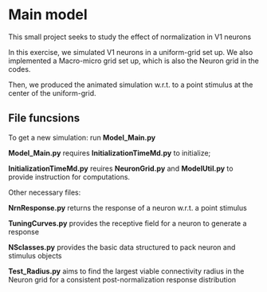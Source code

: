# Main model
 This small project seeks to study the effect of normalization in V1 neurons
 
 In this exercise, we simulated V1 neurons in a uniform-grid set up.
 We also implemented a Macro-micro grid set up, which is also the Neuron grid in the codes.
 
 Then, we produced the animated simulation w.r.t. to a point stimulus at the center of the uniform-grid.
 
 ## File funcsions
 
 To get a new simulation: run **Model_Main.py**
 
 **Model_Main.py** requires **InitializationTimeMd.py** to initialize;
 
 **InitializationTimeMd.py** reuires **NeuronGrid.py** and **ModelUtil.py** to provide instruction for computations.
 
 Other necessary files:

 **NrnResponse.py** returns the response of a neuron w.r.t. a point stimulus
 
 **TuningCurves.py** provides the receptive field for a neuron to generate a response
 
 **NSclasses.py** provides the basic data structured to pack neuron and stimulus objects
 
 **Test_Radius.py** aims to find the largest viable connectivity radius in the Neuron grid for a consistent post-normalization response distribution 
 

 
 
 
